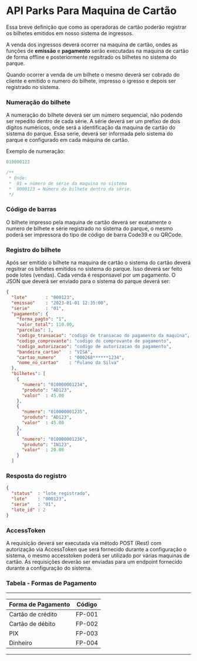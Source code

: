 # API Parks Para Maquina de Cartão

Essa breve definição que como as operadoras de cartão poderão registrar os bilhetes emitidos em nosso sistema de ingressos.

A venda dos ingressos deverá ocorrer na maquina de cartão, ondes as funções de **emissão** e **pagamento** serão executadas na maquina de cartão de forma offline e posteriormente regsitrado os bilhetes no sistema do parque.


Quando ocorrer a venda de um bilhete o mesmo deverá ser cobrado do cliente e emitido o numero do bilhete, impresso o igresso e depois ser registrado no sistema.

### Numeração do bilhete
A numeração do bilhete deverá ser um número sequencial, não podendo ser repedito dentro de cada série. A série deverá ser um prefixo de dois dígitos numéricos, onde será a identificação da maquina de cartão do sistema do parque. Essa serie, deverá ser informada pelo sistema do parque e configurado em cada máquina de cartão.

Exemplo de numeração:
```php
010000123

/**
 * Onde:
 *  01 = número de série da maquina no sistema
 *  0000123 = Número do bilhete dentro da série.
 */
```

### Código de barras
O bilhete impresso pela maquina de cartão deverá ser exatamente o numero de bilhete e série registrado no sistema do parque, o mesmo poderá ser impressora do tipo de código de barra Code39 e ou QRCode.


### Registro do bilhete
Após ser emitido o bilhete na maquina de cartão o sistema do cartão deverá regsitrar os bilhetes emitidos no sistema do parque. Isso deverá ser feito pode lotes (vendas). Cada venda é responsavel por um pagamento.
O JSON que deverá ser enviado para o sistema do parque deverá ser:

```json
{
  "lote"       : "000123",
  "emissao"    : "2023-01-01 12:35:00",
  "serie"      : "01",    
  "pagamento": {
    "forma_pagto": "1",
    "valor_total": 110.00,
    "parcelas": 1,
    "codigo_transacao": "codigo de transacao do pagamento da maquina",
    "codigo_comprovante": "codigo do comprovante de pagamento",
    "codigo_autorizacao": "codigo de autorizacao do pagamento",
    "bandeira_cartao"   : "VISA",
    "cartao_numero"     : "000268******1234",
    "nome_no_cartao"    : "Fulano da Silva"
  },
  "bilhetes": [
    {
      "numero": "010000001234",
      "produto": "AD123",
      "valor"  : 45.00
    },
    {
      "numero": "010000001235",
      "produto": "AD123",
      "valor"  : 45.00
    },
    {
      "numero": "010000001236",
      "produto": "IN123",
      "valor"  : 20.00
    }        
  ]
```

### Resposta do registro

```json
{
  "status"  : "lote_registrado",
  "lote"    : "000123",
  "serie"   : "01",
  "lote_id" : 2
}
```

### AccessToken
A requisição deverá ser executada via método POST (Rest) com autorização via AccessToken que será fornecido durante a configuração o sistema, o mesmo accesstoken poderá ser utilizado por várias maquinas de cartão.
As requisições deverão ser enviadas para um endpoint fornecido durante a configuração do sistema.

### Tabela - Formas de Pagamento

----------------------------------------------------------------------------------
| Forma de Pagamento | Código                                                    |
|--------------------|-----------------------------------------------------------|
| Cartão de crédito  | FP-001                                                    |
| Cartão de débito   | FP-002                                                    |
| PIX                | FP-003                                                    |
| Dinheiro           | FP-004                                                    |
----------------------------------------------------------------------------------
